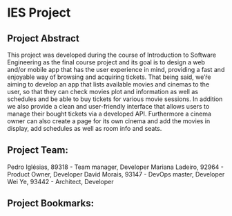 # IES Project
## Project Abstract
This project was developed during the course of Introduction to Software Engineering as the final course project and its goal is to design a web and/or mobile app that has the user experience in mind, providing a fast and enjoyable way of browsing and acquiring tickets. That being said, we’ŕe aiming to develop an app that lists available movies and cinemas to the user, so that they can check movies plot and information as well as schedules and be able to buy tickets for various movie sessions. In addition we also provide a clean and user-friendly interface that allows users to manage their bought tickets via a developed API. Furthermore a cinema owner can also create a page for its own cinema and add the movies in display, add schedules as well as room info and seats.

## Project Team:
Pedro Iglésias, 89318   - Team manager, Developer
Mariana Ladeiro, 92964	- Product Owner, Developer
David Morais, 93147 	- DevOps master, Developer
Wei Ye, 93442           - Architect, Developer

## Project Bookmarks:
